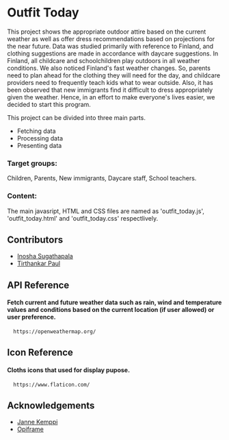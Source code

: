 # Outfit Today

This project shows the appropriate outdoor attire based on the current weather as well as offer dress recommendations based on projections for the near future. Data was studied primarily with reference to Finland, and clothing suggestions are made in accordance with daycare suggestions.  In Finland, all childcare and schoolchildren play outdoors in all weather conditions. We also noticed Finland's fast weather changes. So, parents need to plan ahead for the clothing they will need for the day, and childcare providers need to frequently teach kids what to wear outside. Also, it has been observed that new immigrants find it difficult to dress appropriately given the weather. Hence, in an effort to make everyone's lives easier, we decided to start this program. 

This project can be divided into three main parts. 
* Fetching data
* Processing data
* Presenting data

### Target groups:
Children, Parents, New immigrants, Daycare staff, School teachers. 

### Content: 
The main javasript, HTML and CSS files are named as 'outfit_today.js', 'outfit_today.html' and 'outfit_today.css' respectlively. 

## Contributors

- [Inosha Sugathapala](https://github.com/Inoshas)
- [Tirthankar Paul](https://github.com/TirthankarPaul)


## API Reference

#### Fetch current and future weather data such as rain, wind and temperature values and conditions based on the current location (if user allowed) or user preference.

```http
  https://openweathermap.org/
```


## Icon Reference
#### Cloths icons that used for display pupose. 
```http
  https://www.flaticon.com/
```

## Acknowledgements

 - [Janne Kemppi](https://jannekemppi.wordpress.com/)
 - [Opiframe](https://opiframe.com/)
    
